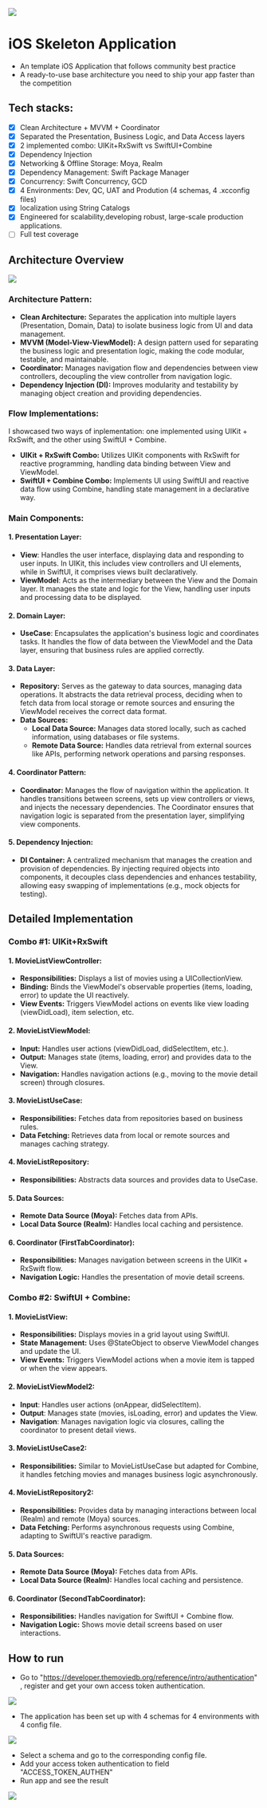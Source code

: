 ![](https://github.com/anhngoit/iOSSkeletonApp/blob/main/iOSSkeletonApp/Resources/Assets.xcassets/banner.imageset/banner.png)

#  iOS Skeleton Application
- An template iOS Application that follows community best practice
- A ready-to-use base architecture you need to ship your app faster than the competition

## Tech stacks:
- [x] Clean Architecture + MVVM + Coordinator
- [x] Separated the Presentation, Business Logic, and Data Access layers
- [x] 2 implemented combo: UIKit+RxSwift vs SwiftUI+Combine
- [x] Dependency Injection
- [x] Networking & Offline Storage: Moya, Realm
- [x] Dependency Management: Swift Package Manager
- [x] Concurrency: Swift Concurrency, GCD
- [x] 4 Environments: Dev, QC, UAT and Prodution (4 schemas, 4 .xcconfig files)
- [x] localization using String Catalogs
- [x] Engineered for scalability,developing robust, large-scale production applications.
- [ ] Full test coverage

## Architecture Overview
![](https://github.com/anhngoit/iOSSkeletonApp/blob/main/iOSSkeletonApp/Resources/Assets.xcassets/architecture_overview.imageset/architecture_overview.png)

### Architecture Pattern:
- **Clean Architecture:** Separates the application into multiple layers (Presentation, Domain, Data) to isolate business logic from UI and data management.
- **MVVM (Model-View-ViewModel):** A design pattern used for separating the business logic and presentation logic, making the code modular, testable, and maintainable.
- **Coordinator:** Manages navigation flow and dependencies between view controllers, decoupling the view controller from navigation logic.
- **Dependency Injection (DI):** Improves modularity and testability by managing object creation and providing dependencies.
### Flow Implementations:
I showcased two ways of inplementation: one implemented using UIKit + RxSwift, and the other using SwiftUI + Combine.
- **UIKit + RxSwift Combo:** Utilizes UIKit components with RxSwift for reactive programming, handling data binding between View and ViewModel.
- **SwiftUI + Combine Combo:** Implements UI using SwiftUI and reactive data flow using Combine, handling state management in a declarative way.
### Main Components:
#### 1. Presentation Layer:
- **View**: Handles the user interface, displaying data and responding to user inputs. In UIKit, this includes view controllers and UI elements, while in SwiftUI, it comprises views built declaratively.
- **ViewModel**: Acts as the intermediary between the View and the Domain layer. It manages the state and logic for the View, handling user inputs and processing data to be displayed.
#### 2. Domain Layer:
- **UseCase**: Encapsulates the application's business logic and coordinates tasks. It handles the flow of data between the ViewModel and the Data layer, ensuring that business rules are applied correctly.
#### 3. Data Layer:
- **Repository:** Serves as the gateway to data sources, managing data operations. It abstracts the data retrieval process, deciding when to fetch data from local storage or remote sources and ensuring the ViewModel receives the correct data format.
- **Data Sources:**
  - **Local Data Source:** Manages data stored locally, such as cached information, using databases or file systems.
  - **Remote Data Source:** Handles data retrieval from external sources like APIs, performing network operations and parsing responses.
#### 4. Coordinator Pattern:
- **Coordinator:** Manages the flow of navigation within the application. It handles transitions between screens, sets up view controllers or views, and injects the necessary dependencies. The Coordinator ensures that navigation logic is separated from the presentation layer, simplifying view components.
#### 5. Dependency Injection:
- **DI Container:** A centralized mechanism that manages the creation and provision of dependencies. By injecting required objects into components, it decouples class dependencies and enhances testability, allowing easy swapping of implementations (e.g., mock objects for testing).

## Detailed Implementation
### Combo #1: UIKit+RxSwift 
#### 1. MovieListViewController:
- **Responsibilities:** Displays a list of movies using a UICollectionView.
- **Binding:** Binds the ViewModel's observable properties (items, loading, error) to update the UI reactively.
- **View Events:** Triggers ViewModel actions on events like view loading (viewDidLoad), item selection, etc.
#### 2. MovieListViewModel:
- **Input:** Handles user actions (viewDidLoad, didSelectItem, etc.).
- **Output:** Manages state (items, loading, error) and provides data to the View.
- **Navigation:** Handles navigation actions (e.g., moving to the movie detail screen) through closures.
#### 3. MovieListUseCase:
- **Responsibilities:** Fetches data from repositories based on business rules.
- **Data Fetching:** Retrieves data from local or remote sources and manages caching strategy.
#### 4. MovieListRepository:
- **Responsibilities:** Abstracts data sources and provides data to UseCase.
#### 5. Data Sources:
- **Remote Data Source (Moya):** Fetches data from APIs.
- **Local Data Source (Realm):** Handles local caching and persistence.
#### 6. Coordinator (FirstTabCoordinator):
- **Responsibilities:** Manages navigation between screens in the UIKit + RxSwift flow.
- **Navigation Logic:** Handles the presentation of movie detail screens.
### Combo #2: SwiftUI + Combine:
#### 1. MovieListView:
- **Responsibilities:** Displays movies in a grid layout using SwiftUI.
- **State Management:** Uses @StateObject to observe ViewModel changes and update the UI.
- **View Events:** Triggers ViewModel actions when a movie item is tapped or when the view appears.
#### 2. MovieListViewModel2:
- **Input**: Handles user actions (onAppear, didSelectItem).
- **Output**: Manages state (movies, isLoading, error) and updates the View.
- **Navigation**: Manages navigation logic via closures, calling the coordinator to present detail views.
#### 3. MovieListUseCase2:
- **Responsibilities:** Similar to MovieListUseCase but adapted for Combine, it handles fetching movies and manages business logic asynchronously.
#### 4. MovieListRepository2:
- **Responsibilities:** Provides data by managing interactions between local (Realm) and remote (Moya) sources.
- **Data Fetching:** Performs asynchronous requests using Combine, adapting to SwiftUI's reactive paradigm.
#### 5. Data Sources:
- **Remote Data Source (Moya):** Fetches data from APIs.
- **Local Data Source (Realm):** Handles local caching and persistence.
#### 6. Coordinator (SecondTabCoordinator):
- **Responsibilities:** Handles navigation for SwiftUI + Combine flow.
- **Navigation Logic:** Shows movie detail screens based on user interactions.

## How to run
- Go to "https://developer.themoviedb.org/reference/intro/authentication" , register and get your own access token authentication.
  
![](https://github.com/anhngoit/iOSSkeletonApp/blob/main/iOSSkeletonApp/Resources/Assets.xcassets/access_token_authen.imageset/access_token_authen.png)

- The application has been set up with 4 schemas for 4 environments with 4 config file.
  
![](https://github.com/anhngoit/iOSSkeletonApp/blob/main/iOSSkeletonApp/Resources/Assets.xcassets/schema.imageset/Screenshot%202024-09-20%20at%2016.59.14.png)

- Select a schema and go to the corresponding config file.
- Add your access token authentication to field "ACCESS_TOKEN_AUTHEN"
- Run app and see the result
  
![](https://github.com/anhngoit/iOSSkeletonApp/blob/main/iOSSkeletonApp/Resources/Assets.xcassets/app_screen.imageset/app_screen.png)
